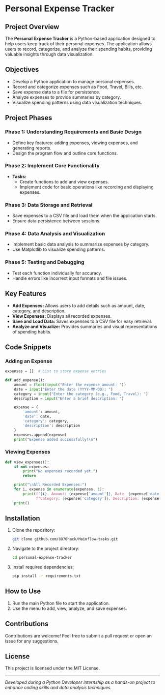 
# Personal Expense Tracker

## Project Overview

The **Personal Expense Tracker** is a Python-based application designed to help users keep track of their personal expenses. The application allows users to record, categorize, and analyze their spending habits, providing valuable insights through data visualization.

## Objectives

- Develop a Python application to manage personal expenses.
- Record and categorize expenses such as Food, Travel, Bills, etc.
- Save expense data to a file for persistence.
- Analyze expenses to provide summaries by category.
- Visualize spending patterns using data visualization techniques.

## Project Phases

### Phase 1: Understanding Requirements and Basic Design
- Define key features: adding expenses, viewing expenses, and generating reports.
- Design the program flow and outline core functions.

### Phase 2: Implement Core Functionality
- **Tasks:**
  - Create functions to add and view expenses.
  - Implement code for basic operations like recording and displaying expenses.

### Phase 3: Data Storage and Retrieval
- Save expenses to a CSV file and load them when the application starts.
- Ensure data persistence between sessions.

### Phase 4: Data Analysis and Visualization
- Implement basic data analysis to summarize expenses by category.
- Use Matplotlib to visualize spending patterns.

### Phase 5: Testing and Debugging
- Test each function individually for accuracy.
- Handle errors like incorrect input formats and file issues.

## Key Features

- **Add Expenses:** Allows users to add details such as amount, date, category, and description.
- **View Expenses:** Displays all recorded expenses.
- **Save and Load Data:** Saves expenses to a CSV file for easy retrieval.
- **Analyze and Visualize:** Provides summaries and visual representations of spending habits.

## Code Snippets

### Adding an Expense

```python
expenses = []  # List to store expense entries

def add_expense():
    amount = float(input("Enter the expense amount: "))
    date = input("Enter the date (YYYY-MM-DD): ")
    category = input("Enter the category (e.g., Food, Travel): ")
    description = input("Enter a brief description: ")

    expense = {
        'amount': amount,
        'date': date,
        'category': category,
        'description': description
    }
    expenses.append(expense)
    print("Expense added successfully!\n")
```

### Viewing Expenses

```python
def view_expenses():
    if not expenses:
        print("No expenses recorded yet.")
        return

    print("\nAll Recorded Expenses:")
    for i, expense in enumerate(expenses, 1):
        print(f"{i}. Amount: {expense['amount']}, Date: {expense['date']}, "
              f"Category: {expense['category']}, Description: {expense['description']}")
    print()
```

## Installation

1. Clone the repository:
    ```bash
    git clone github.com/8870hack/Mainflow-tasks.git
    ```
2. Navigate to the project directory:
    ```bash
    cd personal-expense-tracker
    ```
3. Install required dependencies:
    ```bash
    pip install -r requirements.txt
    ```

## How to Use

1. Run the main Python file to start the application.
2. Use the menu to add, view, analyze, and save expenses.

## Contributions

Contributions are welcome! Feel free to submit a pull request or open an issue for any suggestions.

## License

This project is licensed under the MIT License.

---

*Developed during a Python Developer Internship as a hands-on project to enhance coding skills and data analysis techniques.*
